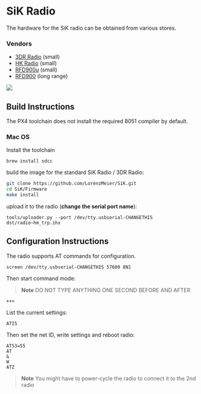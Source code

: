 # SiK Radio

The hardware for the SiK radio can be obtained from various stores.

### Vendors

* [3DR Radio](https://store.3drobotics.com/products/3dr-radio-set) \(small\)
* [HK Radio](http://www.hobbyking.com/hobbyking/store/uh_viewitem.asp?idproduct=55559) \(small\)
* [RFD900u](http://rfdesign.com.au/products/rfd900u-modem/) \(small\)
* [RFD900](http://rfdesign.com.au/products/rfd900-modem/) \(long range\)

![](../../assets/sik_radio.jpg)

## Build Instructions

The PX4 toolchain does not install the required 8051 compiler by default.

### Mac OS

Install the toolchain

```
brew install sdcc
```

build the image for the standard SiK Radio / 3DR Radio:

```sh
git clone https://github.com/LorenzMeier/SiK.git
cd SiK/Firmware
make install
```

upload it to the radio \(**change the serial port name**\):

```
tools/uploader.py --port /dev/tty.usbserial-CHANGETHIS dst/radio~hm_trp.ihx
```

## Configuration Instructions

The radio supports AT commands for configuration.

```
screen /dev/tty.usbserial-CHANGETHIS 57600 8N1
```

Then start command mode:

> **Note** DO NOT TYPE ANYTHING ONE SECOND BEFORE AND AFTER

```
+++
```

List the current settings:

```
ATI5
```

Then set the net ID, write settings and reboot radio:

```
ATS3=55
AT
&
W
ATZ
```

> **Note** You might have to power-cycle the radio to connect it to the 2nd radio

